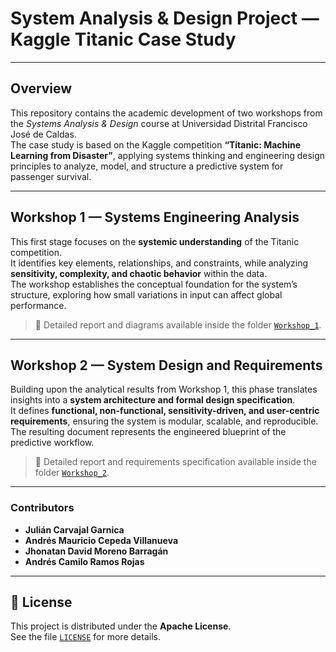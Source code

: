 # System Analysis & Design Project — Kaggle Titanic Case Study

---

## Overview

This repository contains the academic development of two workshops from the *Systems Analysis & Design* course at Universidad Distrital Francisco José de Caldas.  
The case study is based on the Kaggle competition **“Titanic: Machine Learning from Disaster”**, applying systems thinking and engineering design principles to analyze, model, and structure a predictive system for passenger survival.

---

## Workshop 1 — Systems Engineering Analysis

This first stage focuses on the **systemic understanding** of the Titanic competition.  
It identifies key elements, relationships, and constraints, while analyzing **sensitivity, complexity, and chaotic behavior** within the data.  
The workshop establishes the conceptual foundation for the system’s structure, exploring how small variations in input can affect global performance.

> 📄 Detailed report and diagrams available inside the folder [`Workshop_1`](./Workshop_1).

---

## Workshop 2 — System Design and Requirements

Building upon the analytical results from Workshop 1, this phase translates insights into a **system architecture and formal design specification**.  
It defines **functional, non-functional, sensitivity-driven, and user-centric requirements**, ensuring the system is modular, scalable, and reproducible.  
The resulting document represents the engineered blueprint of the predictive workflow.

> 📄 Detailed report and requirements specification available inside the folder [`Workshop_2`](./Workshop_2).

---

### Contributors

- **Julián Carvajal Garnica**
- **Andrés Mauricio Cepeda Villanueva**
- **Jhonatan David Moreno Barragán**
- **Andrés Camilo Ramos Rojas** 

---

## 📜 License

This project is distributed under the **Apache License**.  
See the file [`LICENSE`](./LICENSE) for more details.
